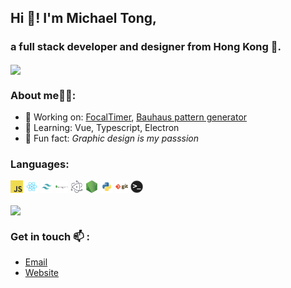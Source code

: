 ## Hi 👋! I'm Michael Tong,
### a full stack developer and designer from Hong Kong 🌆.

<img align="center" src="https://github-readme-stats.vercel.app/api?username=Kerbodine&title_color=404040&icon_color=404040&text_color=737373&hide=contribs,issues&show_icons=true&hide_border=true">

### About me🧑‍💻:
- 🔭 Working on: [FocalTimer](https://github.com/Kerbodine/pp-react-app), [Bauhaus pattern generator](https://bauhaus-pattern.netlify.app/)
- 🌱 Learning: Vue, Typescript, Electron
- 📌 Fun fact: *Graphic design is my passsion*

### Languages:
<code><img height="20" src="https://raw.githubusercontent.com/github/explore/80688e429a7d4ef2fca1e82350fe8e3517d3494d/topics/javascript/javascript.png"></code>
<code><img height="20" src="https://raw.githubusercontent.com/github/explore/80688e429a7d4ef2fca1e82350fe8e3517d3494d/topics/react/react.png"></code>
<code><img height="20" src="https://raw.githubusercontent.com/github/explore/80688e429a7d4ef2fca1e82350fe8e3517d3494d/topics/tailwind/tailwind.png"></code>
<code><img height="20" src="https://raw.githubusercontent.com/github/explore/80688e429a7d4ef2fca1e82350fe8e3517d3494d/topics/mongodb/mongodb.png"></code>
<code><img height="20" src="https://raw.githubusercontent.com/github/explore/80688e429a7d4ef2fca1e82350fe8e3517d3494d/topics/electron/electron.png"></code>
<code><img height="20" src="https://raw.githubusercontent.com/github/explore/80688e429a7d4ef2fca1e82350fe8e3517d3494d/topics/nodejs/nodejs.png"></code>
<code><img height="20" src="https://raw.githubusercontent.com/github/explore/80688e429a7d4ef2fca1e82350fe8e3517d3494d/topics/python/python.png"></code>
<code><img height="20" src="https://raw.githubusercontent.com/github/explore/80688e429a7d4ef2fca1e82350fe8e3517d3494d/topics/git/git.png"></code>
<code><img height="20" src="https://raw.githubusercontent.com/github/explore/80688e429a7d4ef2fca1e82350fe8e3517d3494d/topics/terminal/terminal.png"></code>

<img align="center" src="https://github-readme-stats.vercel.app/api/top-langs/?username=Kerbodine&title_color=404040&layout=compact">

### Get in touch 📫 :
- [Email](mailto:contact.michaeltong@gmail.com)
- [Website](https://www.michaelytong.com/)
